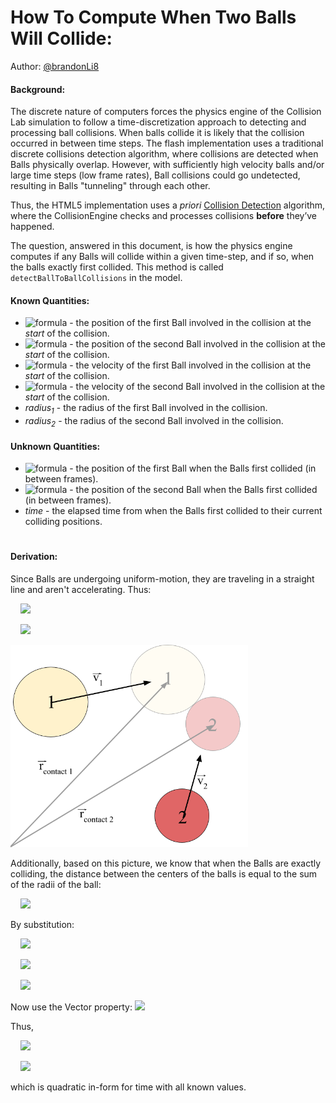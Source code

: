 # How To Compute When Two Balls Will Collide:
Author: [@brandonLi8](https://github.com/brandonLi8)

#### Background:
The discrete nature of computers forces the physics engine of the Collision Lab simulation to follow a time-discretization approach to detecting and processing ball collisions. When balls collide it is likely that the collision occurred in between time steps. The flash implementation uses a traditional discrete collisions detection algorithm, where collisions are detected when Balls physically overlap. However, with sufficiently high velocity balls and/or large time steps (low frame rates), Ball collisions could go undetected, resulting in Balls "tunneling" through each other.

Thus, the HTML5 implementation uses a _priori_ [Collision Detection](https://en.wikipedia.org/wiki/Collision_detection) algorithm, where the CollisionEngine checks and processes collisions **before** they’ve happened. 

The question, answered in this document, is how the physics engine computes if any Balls will collide within a given time-step, and if so, when the balls exactly first collided. This method is called `detectBallToBallCollisions` in the model.

#### Known Quantities:

- ![formula](https://render.githubusercontent.com/render/math?math=\large\vec{r}_1) - the position of the first Ball involved in the collision at the *start* of the collision.<br>
- ![formula](https://render.githubusercontent.com/render/math?math=\large\vec{r}_2) - the position of the second Ball involved in the collision at the *start* of the collision.<br>
- ![formula](https://render.githubusercontent.com/render/math?math=\large\vec{v}_1) - the velocity of the first Ball involved in the collision at the *start* of the collision.<br>
- ![formula](https://render.githubusercontent.com/render/math?math=\large\vec{v}_2) - the velocity of the second Ball involved in the collision at the *start* of the collision.<br>
- *radius<sub>1</sub>* - the radius of the first Ball involved in the collision.<br>
- *radius<sub>2</sub>* - the radius of the second Ball involved in the collision.

#### Unknown Quantities:

- ![formula](https://render.githubusercontent.com/render/math?math=\large\vec{r}_{\contact\1}) - the position of the first Ball when the Balls first collided (in between frames).
- ![formula](https://render.githubusercontent.com/render/math?math=\large\vec{r}_{\contact\2}) - the position of the second Ball when the Balls first collided (in between frames).
- *time* - the elapsed time from when the Balls first collided to their current colliding positions.

<h1></h1>

#### Derivation:

Since Balls are undergoing uniform-motion, they are traveling in a straight line and aren't accelerating. Thus:

&nbsp;&nbsp;&nbsp;&nbsp;<img src="https://render.githubusercontent.com/render/math?math=\large \vec{r}_{\contact\1} = \vec{r}_1 %2B \textrm{time} \cdot\vec{v}_1">

&nbsp;&nbsp;&nbsp;&nbsp;<img src="https://render.githubusercontent.com/render/math?math=\large \vec{r}_{\contact\2} = \vec{r}_2 %2B \textrm{time} \cdot\vec{v}_2">

<img src="https://github.com/phetsims/collision-lab/blob/priori/doc/algorithms/images/ball-contact-diagram.png" width="380">

Additionally, based on this picture, we know that when the Balls are exactly colliding, the distance between the centers of the balls is equal to the sum of the radii of the ball:

&nbsp;&nbsp;&nbsp;&nbsp;<img src="https://render.githubusercontent.com/render/math?math=\large \textrm{radius}_1 %2B \textrm{radius}_2 = \lVert\vec{r}_{\contact\2} - \vec{r}_{\contact\1}\rVert">

By substitution:

&nbsp;&nbsp;&nbsp;&nbsp;<img src="https://render.githubusercontent.com/render/math?math=\large \textrm{radius}_1 %2B \textrm{radius}_2 = \lVert (\vec{r}_2 %2B \textrm{time} \cdot\vec{v}_2) - (\vec{r}_1 %2B \textrm{time} \cdot\vec{v}_1) \rVert">

&nbsp;&nbsp;&nbsp;&nbsp;<img src="https://render.githubusercontent.com/render/math?math=\large \hphantom{\textrm{radius}_1 %2B \textrm{radius}_2} = \lVert (\vec{r}_2 - \vec{r}_1) %2B \textrm{time} \cdot (\vec{v}_2 - \vec{v}_2) \rVert">

&nbsp;&nbsp;&nbsp;&nbsp;<img src="https://render.githubusercontent.com/render/math?math=\large \hphantom{\textrm{radius}_1 %2B \textrm{radius}_2} = \lVert \Delta \vec{r} %2B \textrm{time} \cdot \Delta \vec{v} \rVert">

Now use the Vector property: <img src="https://render.githubusercontent.com/render/math?math=\large \vec{u} \cdot \vec{u} = \lVert \vec{u} \rVert ^2">

Thus,

&nbsp;&nbsp;&nbsp;&nbsp;<img src="https://render.githubusercontent.com/render/math?math=\large (\textrm{radius}_1 %2B \textrm{radius}_2)^2 = \lVert \Delta \vec{r} %2B \textrm{time} \cdot \Delta \vec{v} \rVert ^2">

&nbsp;&nbsp;&nbsp;&nbsp;<img src="https://render.githubusercontent.com/render/math?math=\large \hphantom{(\textrm{radius}_1 %2B \textrm{radius}_2)^2} = \lVert \Delta \vec{r} \rVert ^2 %2B 2 \cdot \textrm{time} (\Delta \vec{v} \cdot \Delta \vec{r}) %2B \textrm{time} ^2 \cdot \lVert \Delta \vec{v} \rVert ^2">

which is quadratic in-form for time with all known values.